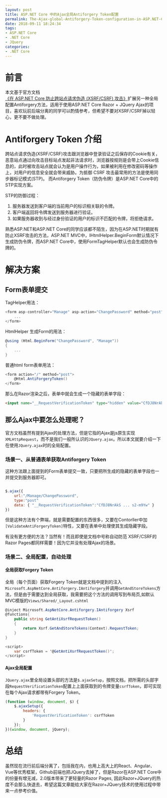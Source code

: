 ```yaml
---
layout: post
title: ASP.NET Core 中的Ajax全局Antiforgery Token配置
permalink: The-Ajax-global-Antiforgery-Token-configuration-in-ASP.NET-Core
date: 2018-09-11 18:24:34
tags:
- ASP.NET Core
- .NET Core
- JQuery
categories:
- .NET Core
---
```




# 前言

本文基于官方文档 [《在 ASP.NET Core 防止跨站点请求伪造 (XSRF/CSRF) 攻击》](https://docs.microsoft.com/zh-cn/aspnet/core/security/anti-request-forgery?view=aspnetcore-2.1)扩展另一种全局配置Antiforgery方法，适用于使用ASP.NET Core Razor + JQuery Ajax的项目，喜欢玩前后端分离的同学可以酌情参考，但希望不要对XSRF/CSRF掉以轻心，更不要不做处理。

# Antiforgery Token 介绍

跨站点请求伪造(XSRF/CSRF)攻击跟浏览器中登录验证之后保存的Cookie有关，恶意站点通过向攻击目标站点发起非法请求时，浏览器按规则是会带上Cookie信息的，此时被攻击站点就会认为是用户操作行为，如果被利用在修改密码等操作上，对用户的信息安全就会带来威胁。为抵御 CSRF 攻击最常用的方法是使用同步器标记模式(STP)。 而Antiforgery Token（防伪令牌）是ASP.NET Core中的STP实现方案。

STP的防御过程：

1. 服务器发送到客户端的当前用户的标识相关联的令牌。
2. 客户端返回将令牌发送到服务器进行验证。
3. 如果服务器收到与经过身份验证的用户的标识不匹配的令牌，将拒绝请求。

熟悉ASP.NET和ASP.NET Core的同学应该都不陌生，因为在ASP.NET时期就有防止XSRF攻击的方法，ASP.NET MVC中，IHtmlHelper.BeginForm默认情况下生成防伪令牌，而ASP.NET Core中，使用FormTagHelper默认也会生成防伪令牌的。

# 解决方案

## Form表单提交

TagHelper用法：

```cs
<form asp-controller="Manage" asp-action="ChangePassword" method="post">
    ...
</form>

```

HtmlHelper 生成Form的用法：
```cs
@using (Html.BeginForm("ChangePassword", "Manage"))
{
    ...
}
```

普通html form表单用法：

```cs
<form action="/" method="post">
    @Html.AntiForgeryToken()
</form>
```

那么在Razor渲染之后，表单中就会生成一个隐藏的表单字段：

```html
<input name="__RequestVerificationToken" type="hidden" value="CfDJ8NrAkS ... s2-m9Yw">
```

## 那么Ajax中要怎么处理呢？

官方文档虽然有提到Ajax的处理方法，但是它指的Ajax是js原生实现`XMLHttpRequest`，而不是我们一般所认识的`JQuery.ajax`。所以本文就要介绍一下在使用`JQuery.ajax`时的全局配置。

### 场景一、从普通表单获取Antiforgery Token

这种方法跟上面提到的Form表单提交一致，只要把所生成的隐藏的表单字段也一并提交到服务器即可。

```js

$.ajax({
    url:"/Manage/ChangePassword",
    type:"post"
    data: { "__RequestVerificationToken":"CfDJ8NrAkS ... s2-m9Yw" }
})

```

但是这种方法有个弊端，就是需要配置的东西很多，又要在Contorller中加`[ValidateAntiForgeryToken]`特性，又要在表单中处理使其生成隐藏字段。

有没有更方便的方法？当然有！而且即使是文档中号称自动防范 XSRF/CSRF的Razor Pages都同样需要！因为它并没有处理Ajax的场景。

### 场景二、全局配置，自动处理

#### 全局获取Forgery Token

全局（每个页面）获取Forgery Token就是文档中提到的注入`Microsoft.AspNetCore.Antiforgery.IAntiforgery`并调用`GetAndStoreTokens`方法，但是由于需要达到全局获取，我需要把这个方法的调用写到布局页,如默认MVC模版的`Views/Shared/_Layout.cshtml`

```cs
@inject Microsoft.AspNetCore.Antiforgery.IAntiforgery Xsrf
@functions{
    public string GetAntiXsrfRequestToken()
    {
        return Xsrf.GetAndStoreTokens(Context).RequestToken;
    }
}

<script>
    var csrfToken = '@GetAntiXsrfRequestToken()';
</script>
```

#### Ajax全局配置

`JQuery.ajax`里全局设置头部的方法是`$.ajaxSetup`，按照文档，把所需的头部字段`RequestVerificationToken`配置上上面获取到的令牌变量`csrfToken`，即可实现在每个Ajax请求都带有Forgery Token。

```js
(function (window, document, $) {
    $.ajaxSetup({
        headers: {
            'RequestVerificationToken': csrfToken
        }
    });
})(window, document, jQuery);
```

# 总结

虽然现在流行前后端分离了，包括我在内，也用上高大上的React、Angular、Vue等优秀框架，Github前端也把JQuery去掉了，但是Razor在ASP.NET Core中的份量有增无减，2.0版本带来了更轻量的Razor Pages, 因此Razor+JQuery的热度不会那么快退去，希望这篇文章能给大家在Razor+JQuery技术的使用过程中带来一点参考价值。